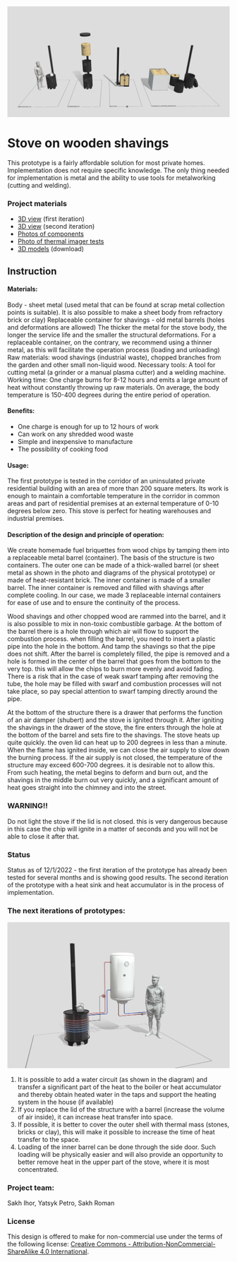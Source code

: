 ![alt text](https://github.com/Ostriv-platform/Wood_chip_stove/blob/main/Stove_general_view.jpg?raw=true)

# Stove on wooden shavings

This prototype is a fairly affordable solution for most private homes. Implementation does not require specific knowledge. The only thing needed for implementation is metal and the ability to use tools for metalworking (cutting and welding).

### Project materials

- [3D view](https://sketchfab.com/3d-models/stove-prototype-10-52218750ea024a8d8f91d65e440f9fa2) (first iteration)
- [3D view](https://sketchfab.com/3d-models/stove-prototype-20-52fff2d47ecf4f34a340b4a304733834) (second iteration)
- [Photos of components](https://github.com/Ostriv-platform/Wood_chip_stove/tree/main/ENG/Photo/Preparations)
- [Photo of thermal imager tests](https://github.com/Ostriv-platform/Wood_chip_stove/tree/main/ENG/Photo/Test)
- [3D models](https://github.com/Ostriv-platform/Wood_chip_stove/tree/main/ENG/3D%20models) (download)

## Instruction

#### Materials:
Body - sheet metal (used metal that can be found at scrap metal collection points is suitable). It is also possible to make a sheet body from refractory brick or clay)
Replaceable container for shavings - old metal barrels (holes and deformations are allowed)
The thicker the metal for the stove body, the longer the service life and the smaller the structural deformations. For a replaceable container, on the contrary, we recommend using a thinner metal, as this will facilitate the operation process (loading and unloading)
Raw materials: wood shavings (industrial waste), chopped branches from the garden and other small non-liquid wood.
Necessary tools: A tool for cutting metal (a grinder or a manual plasma cutter) and a welding machine.
Working time: One charge burns for 8-12 hours and emits a large amount of heat without constantly throwing up raw materials. On average, the body temperature is 150-400 degrees during the entire period of operation.

#### Benefits:
- One charge is enough for up to 12 hours of work
- Can work on any shredded wood waste
- Simple and inexpensive to manufacture
- The possibility of cooking food

#### Usage:
The first prototype is tested in the corridor of an uninsulated private residential building with an area of more than 200 square meters. Its work is enough to maintain a comfortable temperature in the corridor in common areas and part of residential premises at an external temperature of 0-10 degrees below zero.
This stove is perfect for heating warehouses and industrial premises.

#### Description of the design and principle of operation:
We create homemade fuel briquettes from wood chips by tamping them into a replaceable metal barrel (container).
The basis of the structure is two containers. The outer one can be made of a thick-walled barrel (or sheet metal as shown in the photo and diagrams of the physical prototype) or made of heat-resistant brick. The inner container is made of a smaller barrel. The inner container is removed and filled with shavings after complete cooling. In our case, we made 3 replaceable internal containers for ease of use and to ensure the continuity of the process.

Wood shavings and other chopped wood are rammed into the barrel, and it is also possible to mix in non-toxic combustible garbage. At the bottom of the barrel there is a hole through which air will flow to support the combustion process. when filling the barrel, you need to insert a plastic pipe into the hole in the bottom. And tamp the shavings so that the pipe does not shift. After the barrel is completely filled, the pipe is removed and a hole is formed in the center of the barrel that goes from the bottom to the very top. this will allow the chips to burn more evenly and avoid fading. There is a risk that in the case of weak swarf tamping after removing the tube, the hole may be filled with swarf and combustion processes will not take place, so pay special attention to swarf tamping directly around the pipe.

At the bottom of the structure there is a drawer that performs the function of an air damper (shubert) and the stove is ignited through it.
After igniting the shavings in the drawer of the stove, the fire enters through the hole at the bottom of the barrel and sets fire to the shavings. The stove heats up quite quickly. the oven lid can heat up to 200 degrees in less than a minute. When the flame has ignited inside, we can close the air supply to slow down the burning process. If the air supply is not closed, the temperature of the structure may exceed 600-700 degrees. it is desirable not to allow this. From such heating, the metal begins to deform and burn out, and the shavings in the middle burn out very quickly, and a significant amount of heat goes straight into the chimney and into the street.

### WARNING!!
Do not light the stove if the lid is not closed. this is very dangerous because in this case the chip will ignite in a matter of seconds and you will not be able to close it after that.

### Status
Status as of 12/1/2022 - the first iteration of the prototype has already been tested for several months and is showing good results. The second iteration of the prototype with a heat sink and heat accumulator is in the process of implementation.

### The next iterations of prototypes:

![alt text](https://github.com/Ostriv-platform/Wood_chip_stove/blob/main/second_iteration.jpg?raw=true)

1. It is possible to add a water circuit (as shown in the diagram) and transfer a significant part of the heat to the boiler or heat accumulator and thereby obtain heated water in the taps and support the heating system in the house (if available)
2. If you replace the lid of the structure with a barrel (increase the volume of air inside), it can increase heat transfer into space.
3. If possible, it is better to cover the outer shell with thermal mass (stones, bricks or clay), this will make it possible to increase the time of heat transfer to the space.
4. Loading of the inner barrel can be done through the side door. Such loading will be physically easier and will also provide an opportunity to better remove heat in the upper part of the stove, where it is most concentrated.


### Project team:
Sakh Ihor, Yatsyk Petro, Sakh Roman

### License 
This design is offered to make for non-commercial use under the terms of the following license: 
[Creative Commons - Attribution-NonCommercial-ShareAlike 4.0 International](https://creativecommons.org/licenses/by-nc-sa/4.0/).

